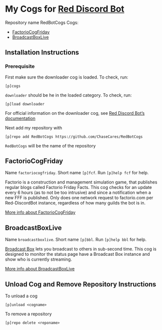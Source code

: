 # My Cogs for [Red Discord Bot](https://github.com/Cog-Creators/Red-DiscordBot)

Repository name RedBotCogs
Cogs:

* [FactorioCogFriday](./factoriocogfriday/README.md)
* [BroadcastBoxLive](./broadcastboxlive/README.md)

## Installation Instructions

### Prerequisite

First make sure the downloader cog is loaded. To check, run:

```console
[p]cogs
```

`downloader` should be he in the loaded category. To check, run:

```console
[p]load downloader
```

For official information on the downloader cog, see [Red Discord Bot’s documentation](https://docs.discord.red/en/stable/cog_guides/downloader.htm)

Next add my repository with

```console
[p]repo add RedBotCogs https://github.com/ChaseCares/RedBotCogs
```

`RedBotCogs` will be the name of the repository

## FactorioCogFriday

Name `factoriocogfriday`.
Short name `[p]fcf`.
Run `[p]help fcf` for help.

Factorio is a construction and management simulation game, that publishes regular blogs called Factorio Friday Facts. This cog checks for an update every 6 hours (as to not be too intrusive) and since a notification when a new FFF is published. Only does one network request to factorio.com per Red-DiscordBot instance, regardless of how many guilds the bot is in.

[More info about FactorioCogFriday](./factoriocogfriday/README.md)

## BroadcastBoxLive

Name `broadcastboxlive`.
Short name `[p]bbl`.
Run `[p]help bbl` for help.

[Broadcast Box](https://github.com/Glimesh/broadcast-box) lets you broadcast to others in sub-second time. This cog is designed to monitor the status page have a Broadcast Box instance and show who is currently streaming.

[More info about BroadcastBoxLive](./broadcastboxlive/README.md)

## Unload Cog and Remove Repository Instructions

To unload a cog

```console
[p]unload <cogname>
```

To remove a repository

```console
[p]repo delete <reponame>
```
